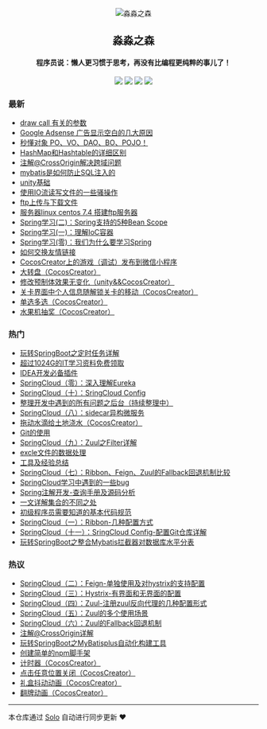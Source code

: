 <p align="center"><img alt="淼淼之森" src="https://www.mmzsblog.cn/images/mmzsit.png"></p><h2 align="center">
淼淼之森
</h2>

<h4 align="center">程序员说：懒人更习惯于思考，再没有比编程更纯粹的事儿了！</h4>
<p align="center"><a title="淼淼之森" target="_blank" href="https://github.com/mmzsblog/solo-blog"><img src="https://img.shields.io/github/last-commit/mmzsblog/solo-blog.svg?style=flat-square&color=FF9900"></a>
<a title="GitHub repo size in bytes" target="_blank" href="https://github.com/mmzsblog/solo-blog"><img src="https://img.shields.io/github/repo-size/mmzsblog/solo-blog.svg?style=flat-square"></a>
<a title="Solo Version" target="_blank" href="https://github.com/b3log/solo/releases"><img src="https://img.shields.io/badge/solo-3.6.3-f1e05a.svg?style=flat-square&color=blueviolet"></a>
<a title="Hits" target="_blank" href="https://github.com/b3log/hits"><img src="https://hits.b3log.org/mmzsblog/solo-blog.svg"></a></p>

### 最新

* [draw call 有关的参数](https://www.mmzsblog.cn/articles/2019/08/29/1567085834529.html)
* [Google Adsense 广告显示空白的几大原因](https://www.mmzsblog.cn/articles/2019/08/29/1567044999362.html)
* [秒懂对象 PO、VO、DAO、BO、POJO！](https://www.mmzsblog.cn/articles/2019/08/28/1566974052811.html)
* [HashMap和Hashtable的详细区别](https://www.mmzsblog.cn/articles/2019/08/27/1566889820592.html)
* [注解@CrossOrigin解决跨域问题](https://www.mmzsblog.cn/articles/2019/08/23/1566526598886.html)
* [mybatis是如何防止SQL注入的](https://www.mmzsblog.cn/articles/2019/08/22/1566442338175.html)
* [unity基础](https://www.mmzsblog.cn/articles/2019/08/21/1566382177030.html)
* [使用IO流读写文件的一些骚操作](https://www.mmzsblog.cn/articles/2019/08/20/1566309336375.html)
* [ftp上传与下载文件](https://www.mmzsblog.cn/articles/2019/08/20/1566309291864.html)
* [服务器linux centos 7.4 搭建ftp服务器](https://www.mmzsblog.cn/articles/2019/08/20/1566309142008.html)
* [Spring学习(二)：Spring支持的5种Bean Scope](https://www.mmzsblog.cn/articles/2019/08/19/1566204401814.html)
* [Spring学习(一)：理解IoC容器](https://www.mmzsblog.cn/articles/2019/08/19/1566204269196.html)
* [Spring学习(零)：我们为什么要学习Spring](https://www.mmzsblog.cn/articles/2019/08/19/1566204001282.html)
* [如何交换友情链接](https://www.mmzsblog.cn/articles/2019/08/19/1566201476640.html)
* [CocosCreator上的游戏（调试）发布到微信小程序](https://www.mmzsblog.cn/articles/2019/08/09/1565362167324.html)
* [大转盘（CocosCreator）](https://www.mmzsblog.cn/articles/2019/08/09/1565361901961.html)
* [修改预制体效果无变化（unity&&CocosCreator）](https://www.mmzsblog.cn/articles/2019/08/09/1565361694233.html)
* [关卡界面中个人信息随解锁关卡的移动（CocosCreator）](https://www.mmzsblog.cn/articles/2019/08/09/1565361531860.html)
* [单选多选（CocosCreator）](https://www.mmzsblog.cn/articles/2019/08/09/1565361192016.html)
* [水果机抽奖（CocosCreator）](https://www.mmzsblog.cn/articles/2019/08/09/1565361048793.html)

### 热门

* [玩转SpringBoot之定时任务详解](https://www.mmzsblog.cn/articles/2019/08/08/1565247960802.html)
* [超过1024G的IT学习资料免费领取](https://www.mmzsblog.cn/articles/2019/08/07/1565164056809.html)
* [IDEA开发必备插件](https://www.mmzsblog.cn/articles/2019/08/05/1564991559394.html)
* [SpringCloud（零）：深入理解Eureka](https://www.mmzsblog.cn/articles/2019/08/06/1565077729804.html)
* [SpringCloud（十）：SringCloud Config](https://www.mmzsblog.cn/articles/2019/08/06/1565078155409.html)
* [整理开发中遇到的所有问题之后台（持续整理中）](https://www.mmzsblog.cn/articles/2019/08/08/1565256407388.html)
* [SpringCloud（八）：sidecar异构微服务](https://www.mmzsblog.cn/articles/2019/08/06/1565078073512.html)
* [拖动水滴给土地浇水（CocosCreator）](https://www.mmzsblog.cn/articles/2019/08/09/1565360848369.html)
* [Git的使用](https://www.mmzsblog.cn/articles/2019/08/05/1564991521185.html)
* [SpringCloud（九）：Zuul之Filter详解](https://www.mmzsblog.cn/articles/2019/08/06/1565078123439.html)
* [excle文件的数据处理](https://www.mmzsblog.cn/articles/2019/08/06/1565077029866.html)
* [工具及经验总结](https://www.mmzsblog.cn/articles/2019/08/07/1565161662449.html)
* [SpringCloud（七）：Ribbon、Feign、Zuul的Fallback回退机制比较](https://www.mmzsblog.cn/articles/2019/08/06/1565078043815.html)
* [SpringCloud学习中遇到的一些bug](https://www.mmzsblog.cn/articles/2019/08/06/1565078225369.html)
* [Spring注解开发-查询手册及源码分析](https://www.mmzsblog.cn/articles/2019/08/07/1565162136695.html)
* [一文详解集合的不同之处 ](https://www.mmzsblog.cn/articles/2019/08/08/1565255569239.html)
* [初级程序员需要知道的基本代码规范](https://www.mmzsblog.cn/articles/2019/08/08/1565255455760.html)
* [SpringCloud（一）：Ribbon-几种配置方式](https://www.mmzsblog.cn/articles/2019/08/06/1565077811130.html)
* [SpringCloud（十一）：SringCloud Config-配置Git仓库详解](https://www.mmzsblog.cn/articles/2019/08/06/1565078182745.html)
* [玩转SpringBoot之整合Mybatis拦截器对数据库水平分表](https://www.mmzsblog.cn/articles/2019/08/08/1565249428372.html)

### 热议

* [SpringCloud（二）：Feign-单独使用及对hystrix的支持配置](https://www.mmzsblog.cn/articles/2019/08/06/1565077848633.html)
* [SpringCloud（三）：Hystrix-有界面和无界面的配置](https://www.mmzsblog.cn/articles/2019/08/06/1565077872515.html)
* [SpringCloud（四）：Zuul-注册zuul反向代理的几种配置形式](https://www.mmzsblog.cn/articles/2019/08/06/1565077904571.html)
* [SpringCloud（五）：Zuul的多个使用场景](https://www.mmzsblog.cn/articles/2019/08/06/1565077978928.html)
* [SpringCloud（六）：Zuul的Fallback回退机制](https://www.mmzsblog.cn/articles/2019/08/06/1565078012628.html)
* [注解@CrossOrigin详解](https://www.mmzsblog.cn/articles/2019/08/08/1565236280771.html)
* [玩转SpringBoot之MyBatisplus自动化构建工具](https://www.mmzsblog.cn/articles/2019/08/08/1565236458796.html)
* [创建简单的npm脚手架](https://www.mmzsblog.cn/articles/2019/08/08/1565255500726.html)
* [计时器（CocosCreator）](https://www.mmzsblog.cn/articles/2019/08/09/1565343164154.html)
* [点击任意位置关闭（CocosCreator）](https://www.mmzsblog.cn/articles/2019/08/09/1565360209287.html)
* [礼盒抖动动画（CocosCreator）](https://www.mmzsblog.cn/articles/2019/08/09/1565360457756.html)
* [翻牌动画（CocosCreator）](https://www.mmzsblog.cn/articles/2019/08/09/1565360665278.html)

---

本仓库通过 [Solo](https://github.com/b3log/solo) 自动进行同步更新 ❤️ 